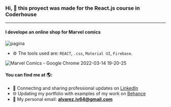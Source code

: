 ### Hi, 👋 this proyect was made for the React.js course in Coderhouse 
---

#### I develope an online shop for Marvel comics
![pagina](https://user-images.githubusercontent.com/90226097/158270284-1ef3020c-647e-418e-96f2-0ee0723ce117.png)

- ⚙️ The tools used are: `REACT`, `.css`, `Material UI`, `Firebase`.


![Marvel Comics - Google Chrome 2022-03-14 19-20-25](https://user-images.githubusercontent.com/90226097/158271050-f18e1cea-e40c-47d3-9d27-ca094df73e2e.gif)


#### You can find me at 🌎:
- 💼 Connecting and sharing professional updates on <a href="https://www.linkedin.com/in/ivan-alvarez-0ba4231b3/">LinkedIn</a>
- 🌐 Updating my portfolio with examples of my work on <a href="https://www.behance.net/alvareziv00eb">Behance</a>
- 📧 My personal email: **alvarez.iv64@gmail.com**

